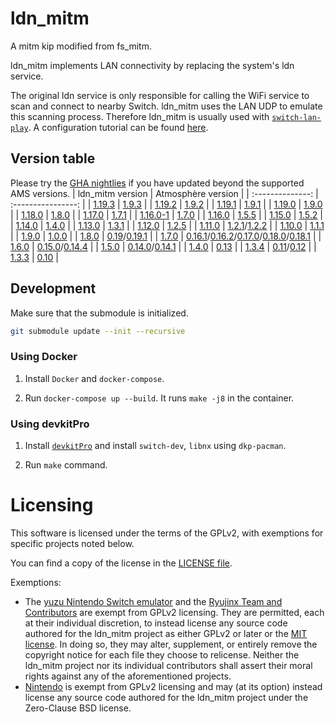 # ldn_mitm

A mitm kip modified from fs_mitm.


ldn_mitm implements LAN connectivity by replacing the system's ldn service.

The original ldn service is only responsible for calling the WiFi service to scan and connect to nearby Switch. ldn_mitm uses the LAN UDP to emulate this scanning process. Therefore ldn_mitm is usually used with [`switch-lan-play`](https://github.com/spacemeowx2/switch-lan-play). A configuration tutorial can be found [here](http://www.lan-play.com/install).

## Version table

Please try the [GHA nightlies](https://github.com/spacemeowx2/ldn_mitm/actions) if you have updated beyond the supported AMS versions.
| ldn_mitm version | Atmosphère version |
| :--------------: | :----------------: |
| [1.19.3](https://github.com/DefenderOfHyrule/ldn_mitm/releases/tag/v1.19.3)   | [1.9.3](https://github.com/Atmosphere-NX/Atmosphere/releases/tag/1.9.3)    |
| [1.19.2](https://github.com/DefenderOfHyrule/ldn_mitm/releases/tag/v1.19.2)   | [1.9.2](https://github.com/Atmosphere-NX/Atmosphere/releases/tag/1.9.2)    |
| [1.19.1](https://github.com/DefenderOfHyrule/ldn_mitm/releases/tag/v1.19.1)   | [1.9.1](https://github.com/Atmosphere-NX/Atmosphere/releases/tag/1.9.1)    |
| [1.19.0](https://github.com/DefenderOfHyrule/ldn_mitm/releases/tag/v1.19.0)   | [1.9.0](https://github.com/Atmosphere-NX/Atmosphere/releases/tag/1.9.0-prerelease)    |
| [1.18.0](https://github.com/DefenderOfHyrule/ldn_mitm/releases/tag/v1.18.0)   | [1.8.0](https://github.com/Atmosphere-NX/Atmosphere/releases/tag/1.8.0-prerelease)    |
| [1.17.0](https://github.com/DefenderOfHyrule/ldn_mitm/releases/tag/v1.17.0)   | [1.7.1](https://github.com/Atmosphere-NX/Atmosphere/releases/tag/1.7.1)    |
| [1.16.0-1](https://github.com/DefenderOfHyrule/ldn_mitm/releases/tag/v1.16.0-1)   | [1.7.0](https://github.com/Atmosphere-NX/Atmosphere/releases/tag/1.7.0-prerelease)    |
| [1.16.0](https://github.com/spacemeowx2/ldn_mitm/releases/tag/v1.16.0)            | [1.5.5](https://github.com/Atmosphere-NX/Atmosphere/releases/tag/1.5.5)               |
| [1.15.0](https://github.com/spacemeowx2/ldn_mitm/releases/tag/v1.15.0)            | [1.5.2](https://github.com/Atmosphere-NX/Atmosphere/releases/tag/1.5.2)               |
| [1.14.0](https://github.com/spacemeowx2/ldn_mitm/releases/tag/v1.14.0)            | [1.4.0](https://github.com/Atmosphere-NX/Atmosphere/releases/tag/1.4.0)               |
| [1.13.0](https://github.com/spacemeowx2/ldn_mitm/releases/tag/v1.13.0)            | [1.3.1](https://github.com/Atmosphere-NX/Atmosphere/releases/tag/1.3.1)               |
| [1.12.0](https://github.com/spacemeowx2/ldn_mitm/releases/tag/v1.12.0)            | [1.2.5](https://github.com/Atmosphere-NX/Atmosphere/releases/tag/1.2.5)               |
| [1.11.0](https://github.com/spacemeowx2/ldn_mitm/releases/tag/v1.11.0)            | [1.2.1](https://github.com/Atmosphere-NX/Atmosphere/releases/tag/1.2.1)/[1.2.2](https://github.com/Atmosphere-NX/Atmosphere/releases/tag/1.2.2)               |
| [1.10.0](https://github.com/spacemeowx2/ldn_mitm/releases/tag/v1.10.0)            | [1.1.1](https://github.com/Atmosphere-NX/Atmosphere/releases/tag/1.1.1)               |
| [1.9.0](https://github.com/spacemeowx2/ldn_mitm/releases/tag/v1.9.0)            | [1.0.0](https://github.com/Atmosphere-NX/Atmosphere/releases/tag/1.0.0)               |
| [1.8.0](https://github.com/spacemeowx2/ldn_mitm/releases/tag/v1.8.0)            | [0.19](https://github.com/Atmosphere-NX/Atmosphere/releases/tag/0.19.0)/[0.19.1](https://github.com/Atmosphere-NX/Atmosphere/releases/tag/0.19.1)               |
| [1.7.0](https://github.com/spacemeowx2/ldn_mitm/releases/tag/v1.7.0)            | [0.16.1](https://github.com/Atmosphere-NX/Atmosphere/releases/tag/0.16.1)/[0.16.2](https://github.com/Atmosphere-NX/Atmosphere/releases/tag/0.16.2)/[0.17.0](https://github.com/Atmosphere-NX/Atmosphere/releases/tag/0.17.0)/[0.18.0](https://github.com/Atmosphere-NX/Atmosphere/releases/tag/0.18.0)/[0.18.1](https://github.com/Atmosphere-NX/Atmosphere/releases/tag/0.18.1) |
| [1.6.0](https://github.com/spacemeowx2/ldn_mitm/releases/tag/v1.6.0)            | [0.15.0](https://github.com/Atmosphere-NX/Atmosphere/releases/tag/0.15.0)/[0.14.4](https://github.com/Atmosphere-NX/Atmosphere/releases/tag/0.14.4)   |
| [1.5.0](https://github.com/spacemeowx2/ldn_mitm/releases/tag/v1.5.0)            | [0.14.0](https://github.com/Atmosphere-NX/Atmosphere/releases/tag/0.14.0)/[0.14.1](https://github.com/Atmosphere-NX/Atmosphere/releases/tag/0.14.1)        |
| [1.4.0](https://github.com/spacemeowx2/ldn_mitm/releases/tag/v1.4.0)            | [0.13](https://github.com/Atmosphere-NX/Atmosphere/releases/tag/0.13.0)               |
| [1.3.4](https://github.com/spacemeowx2/ldn_mitm/releases/tag/v1.3.4)            | [0.11](https://github.com/Atmosphere-NX/Atmosphere/releases/tag/0.11.0)/[0.12](https://github.com/Atmosphere-NX/Atmosphere/releases/tag/0.12.0)          |
| [1.3.3](https://github.com/spacemeowx2/ldn_mitm/releases/tag/v1.3.3)            | [0.10](https://github.com/Atmosphere-NX/Atmosphere/releases/tag/0.10.0)               |

## Development

Make sure that the submodule is initialized.

```bash
git submodule update --init --recursive
```


### Using Docker

1. Install `Docker` and `docker-compose`.

2. Run `docker-compose up --build`. It runs `make -j8` in the container.


### Using devkitPro

1. Install [`devkitPro`](https://devkitpro.org/wiki/Getting_Started) and install `switch-dev`, `libnx` using `dkp-pacman`.

2. Run `make` command.

Licensing
=====

This software is licensed under the terms of the GPLv2, with exemptions for specific projects noted below.

You can find a copy of the license in the [LICENSE file](LICENSE).

Exemptions:
* The [yuzu Nintendo Switch emulator](https://github.com/yuzu-emu/yuzu) and the [Ryujinx Team and Contributors](https://github.com/orgs/Ryujinx) are exempt from GPLv2 licensing. They are permitted, each at their individual discretion, to instead license any source code authored for the ldn_mitm project as either GPLv2 or later or the [MIT license](https://github.com/Atmosphere-NX/Atmosphere/blob/master/docs/licensing_exemptions/MIT_LICENSE). In doing so, they may alter, supplement, or entirely remove the copyright notice for each file they choose to relicense. Neither the ldn_mitm project nor its individual contributors shall assert their moral rights against any of the aforementioned projects.
* [Nintendo](https://github.com/Nintendo) is exempt from GPLv2 licensing and may (at its option) instead license any source code authored for the ldn_mitm project under the Zero-Clause BSD license.

